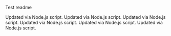 Test readme

Updated via Node.js script.
Updated via Node.js script.
Updated via Node.js script.
Updated via Node.js script.
Updated via Node.js script.
Updated via Node.js script.
